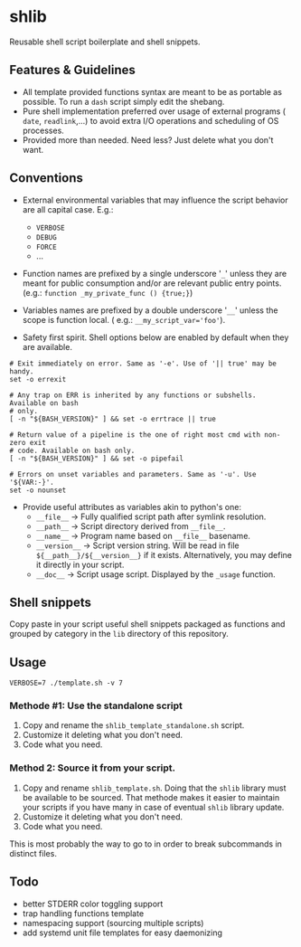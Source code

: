 # shlib

Reusable shell script boilerplate and shell snippets.

## Features & Guidelines

- All template provided functions syntax are meant to be as portable as possible.
  To run a `dash` script simply edit the shebang.
- Pure shell implementation preferred over usage of external programs ( `date`,
    `readlink`,...) to avoid extra I/O operations and scheduling of OS processes.
- Provided more than needed. Need less? Just delete what you don't want.

## Conventions

- External environmental variables that may influence the script behavior are
all capital case. E.g.:
  - `VERBOSE`
  - `DEBUG`
  - `FORCE`
  - ...
- Function names are prefixed by a single underscore '`_`' unless they are meant for public consumption
  and/or are relevant public entry points. (e.g.: `function _my_private_func () {true;}`)
- Variables names are prefixed by a double underscore '`__`'  unless the scope is function
  local. ( e.g.: `__my_script_var='foo'`).

- Safety first spirit. Shell options below are enabled by default when they
  are available.

```
# Exit immediately on error. Same as '-e'. Use of '|| true' may be handy.
set -o errexit

# Any trap on ERR is inherited by any functions or subshells. Available on bash
# only.
[ -n "${BASH_VERSION}" ] && set -o errtrace || true

# Return value of a pipeline is the one of right most cmd with non-zero exit
# code. Available on bash only.
[ -n "${BASH_VERSION}" ] && set -o pipefail

# Errors on unset variables and parameters. Same as '-u'. Use '${VAR:-}'.
set -o nounset
```

- Provide useful attributes as variables akin to python's one:
  - `__file__` -> Fully qualified script path after symlink resolution.
  - `__path__` -> Script directory derived from `__file__`.
  - `__name__` -> Program name based on `__file__` basename.
  - `__version__` -> Script version string. Will be read in file
  `${__path__}/${__version__}` if it exists. Alternatively, you may define it
  directly in your script.
  - `__doc__` -> Script usage script. Displayed by the `_usage` function.

## Shell snippets

Copy paste in your script useful shell snippets packaged as functions and
grouped by category in the `lib` directory of this repository.

## Usage

```
VERBOSE=7 ./template.sh -v 7
```

### Methode #1: Use the standalone script

1. Copy and rename the `shlib_template_standalone.sh` script.
2. Customize it deleting what you don't need.
3. Code what you need.

### Method 2: Source it from your script.

1. Copy and rename `shlib_template.sh`. Doing that the `shlib` library must be
   available to be sourced. That methode makes it easier to maintain
   your scripts if you have many in case of eventual `shlib` library update.
2. Customize it deleting what you don't need.
3. Code what you need.

This is most probably the way to go to in order to break subcommands in
distinct files.

## Todo

- better STDERR color toggling support
- trap handling functions template
- namespacing support (sourcing multiple scripts)
- add systemd unit file templates for easy daemonizing
